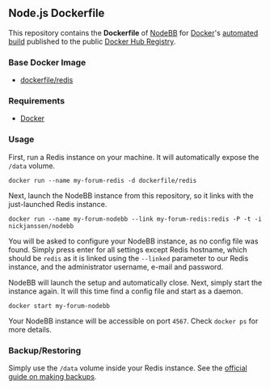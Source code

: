 ## Node.js Dockerfile

This repository contains the **Dockerfile** of [NodeBB](https://nodebb.org/) for [Docker](https://www.docker.com/)'s [automated build](https://registry.hub.docker.com/u/nickjanssen/nodebb/) published to the public [Docker Hub Registry](https://registry.hub.docker.com/).

### Base Docker Image

* [dockerfile/redis](http://dockerfile.github.io/#/redis)

### Requirements

* [Docker](https://www.docker.com/)

### Usage

First, run a Redis instance on your machine. It will automatically expose the `/data` volume.

`docker run --name my-forum-redis -d dockerfile/redis`

Next, launch the NodeBB instance from this repository, so it links with the just-launched Redis instance.

`docker run --name my-forum-nodebb --link my-forum-redis:redis -P -t -i nickjanssen/nodebb`

You will be asked to configure your NodeBB instance, as no config file was found. Simply press enter for all settings except Redis hostname, which should be `redis` as it is linked using the `--linked` parameter to our Redis instance, and the administrator username, e-mail and password.

NodeBB will launch the setup and automatically close. Next, simply start the instance again. It will this time find a config file and start as a daemon.

`docker start my-forum-nodebb`

Your NodeBB instance will be accessible on port `4567`. Check `docker ps` for more details.

### Backup/Restoring

Simply use the `/data` volume inside your Redis instance. See the [official guide on making backups](https://docs.docker.com/userguide/dockervolumes/#backup-restore-or-migrate-data-volumes).